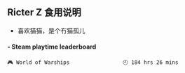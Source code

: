 ## Ricter Z 食用说明
- 喜欢猫猫，是个冇猫孤儿

<!-- steam-box start -->
#### - Steam playtime leaderboard
```text
🎮 World of Warships                 🕘 184 hrs 26 mins
```
<!-- Powered by https://github.com/YouEclipse/steam-box . -->
<!-- steam-box end -->
